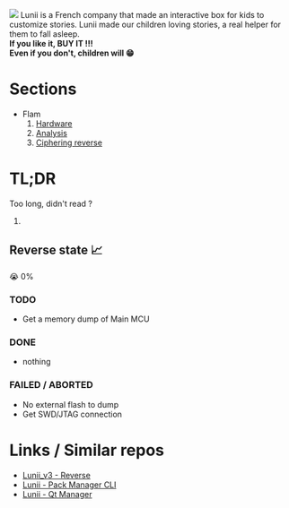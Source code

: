 
![](resources/flam_desktop.avif)
Lunii is a French company that made an interactive box for kids to customize stories. Lunii made our children loving stories, a real helper for them to fall asleep.  
 **If you like it, BUY IT !!!  
Even if you don't, children will 😁**

# Sections

* Flam
   1. [Hardware](HARDWARE.md)
   2. [Analysis](ANALYSIS.md)
   3. [Ciphering reverse](CIPHERING.md)


# TL;DR
Too long, didn't read ?    

1.  

## Reverse state 📈  

😭 0%

### TODO 
* Get a memory dump of Main MCU

### DONE
* nothing

### FAILED / ABORTED
* No external flash to dump
* Get SWD/JTAG connection
  
# Links / Similar repos
* [Lunii_v3 - Reverse](https://github.com/o-daneel/Lunii_v3.RE)
* [Lunii - Pack Manager CLI](https://github.com/o-daneel/Lunii.PACKS)
* [Lunii - Qt Manager](https://github.com/o-daneel/Lunii.Qt)
